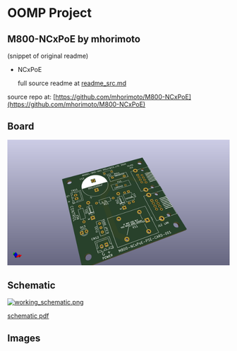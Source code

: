 # OOMP Project  
## M800-NCxPoE  by mhorimoto  
  
(snippet of original readme)  
  
- NCxPoE  
  
  
  
  full source readme at [readme_src.md](readme_src.md)  
  
source repo at: [https://github.com/mhorimoto/M800-NCxPoE](https://github.com/mhorimoto/M800-NCxPoE)  
## Board  
  
[![working_3d.png](working_3d_600.png)](working_3d.png)  
## Schematic  
  
[![working_schematic.png](working_schematic_600.png)](working_schematic.png)  
  
[schematic pdf](working_schematic.pdf)  
## Images  
